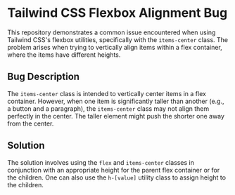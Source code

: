 # Tailwind CSS Flexbox Alignment Bug

This repository demonstrates a common issue encountered when using Tailwind CSS's flexbox utilities, specifically with the `items-center` class. The problem arises when trying to vertically align items within a flex container, where the items have different heights.

## Bug Description

The `items-center` class is intended to vertically center items in a flex container. However, when one item is significantly taller than another (e.g., a button and a paragraph), the `items-center` class may not align them perfectly in the center. The taller element might push the shorter one away from the center.

## Solution

The solution involves using the `flex` and `items-center` classes in conjunction with an appropriate height for the parent flex container or for the children.   One can also use the `h-[value]` utility class to assign height to the children.